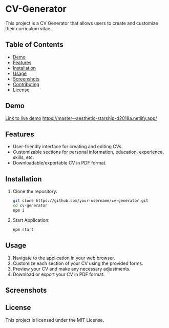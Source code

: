 # CV-Generator

This project is a CV Generator that allows users to create and customize their curriculum vitae.

## Table of Contents
- [Demo](#demo)
- [Features](#features)
- [Installation](#installation)
- [Usage](#usage)
- [Screenshots](#screenshots)
- [Contributing](#contributing)
- [License](#license)

## Demo

[Link to live demo](#) https://master--aesthetic-starship-d2018a.netlify.app/

## Features

- User-friendly interface for creating and editing CVs.
- Customizable sections for personal information, education, experience, skills, etc.
- Downloadable/exportable CV in PDF format.

## Installation

1. Clone the repository:
   ```bash
   git clone https://github.com/your-username/cv-generator.git
   cd cv-generator
   npm i
2. Start Application:
   ```bash
   npm start

## Usage

1. Navigate to the application in your web browser.
2. Customize each section of your CV using the provided forms.
3. Preview your CV and make any necessary adjustments.
4. Download or export your CV in PDF format.

## Screenshots

## License
This project is licensed under the MIT License.